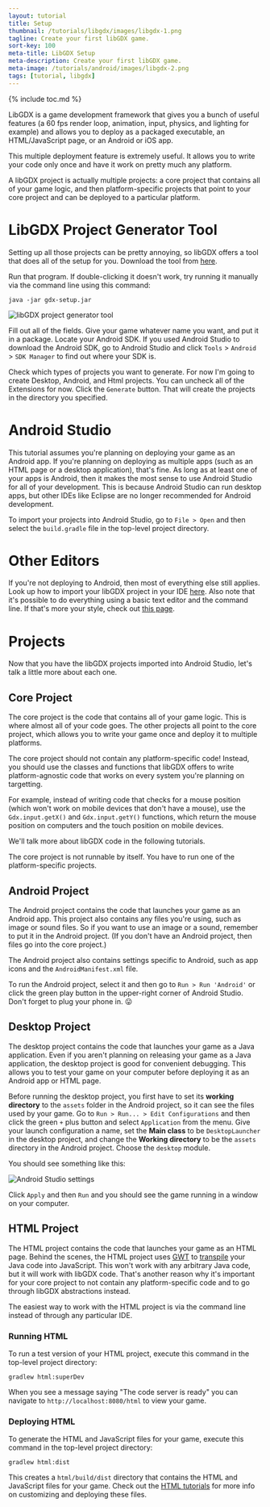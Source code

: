 ```yaml
---
layout: tutorial
title: Setup
thumbnail: /tutorials/libgdx/images/libgdx-1.png
tagline: Create your first libGDX game.
sort-key: 100
meta-title: LibGDX Setup
meta-description: Create your first libGDX game.
meta-image: /tutorials/android/images/libgdx-2.png
tags: [tutorial, libgdx]
---
```


{% include toc.md %}

LibGDX is a game development framework that gives you a bunch of useful features (a 60 fps render loop, animation, input, physics, and lighting for example) and allows you to deploy as a packaged executable, an HTML/JavaScript page, or an Android or iOS app.

This multiple deployment feature is extremely useful. It allows you to write your code only once and have it work on pretty much any platform.

A libGDX project is actually multiple projects: a core project that contains all of your game logic, and then platform-specific projects that point to your core project and can be deployed to a particular platform.

# LibGDX Project Generator Tool

Setting up all those projects can be pretty annoying, so libGDX offers a tool that does all of the setup for you. Download the tool from [here](https://libgdx.badlogicgames.com/nightlies/dist/gdx-setup.jar).

Run that program. If double-clicking it doesn't work, try running it manually via the command line using this command:

```
java -jar gdx-setup.jar
```

![libGDX project generator tool](/tutorials/libgdx/images/setup-1.png)

Fill out all of the fields. Give your game whatever name you want, and put it in a package. Locate your Android SDK. If you used Android Studio to download the Android SDK, go to Android Studio and click `Tools` > `Android` > `SDK Manager` to find out where your SDK is.

Check which types of projects you want to generate. For now I'm going to create Desktop, Android, and Html projects. You can uncheck all of the Extensions for now. Click the `Generate` button. That will create the projects in the directory you specified.

<!--
## Eclipse Setup

If you're using Eclipse, make sure you install [Buildship](https://projects.eclipse.org/projects/tools.buildship) before continuing. You can do this by opening Eclipse and clicking `Help` > `Eclipse Marketplace` and then typing `Buildship` into the search bar and clicking the `Install` button.

![Buildship](/tutorials/libgdx/images/setup-2.png)

After you have Buildship installed, you should be able to click `File` > `Import` > `Gradle` > `Existing Gradle Project` and then select the top-level project.

Eclipse is no longer recommended for Android development, so if you're planning on deploying to Android, you should probably use Android Studio.

-->

# Android Studio

This tutorial assumes you're planning on deploying your game as an Android app. If you're planning on deploying as multiple apps (such as an HTML page or a desktop application), that's fine. As long as at least one of your apps is Android, then it makes the most sense to use Android Studio for all of your development. This is because Android Studio can run desktop apps, but other IDEs like Eclipse are no longer recommended for Android development.

To import your projects into Android Studio, go to `File > Open` and then select the `build.gradle` file in the top-level project directory.

# Other Editors

If you're not deploying to Android, then most of everything else still applies. Look up how to import your libGDX project in your IDE [here](https://libgdx.badlogicgames.com/documentation/gettingstarted/Importing%20into%20IDE.html). Also note that it's possible to do everything using a basic text editor and the command line. If that's more your style, check out [this page](https://libgdx.badlogicgames.com/documentation/gettingstarted/Running%20and%20Debugging.html#command-line-running).

# Projects

Now that you have the libGDX projects imported into Android Studio, let's talk a little more about each one.

## Core Project

The core project is the code that contains all of your game logic. This is where almost all of your code goes. The other projects all point to the core project, which allows you to write your game once and deploy it to multiple platforms.

The core project should not contain any platform-specific code! Instead, you should use the classes and functions that libGDX offers to write platform-agnostic code that works on every system you're planning on targetting.

For example, instead of writing code that checks for a mouse position (which won't work on mobile devices that don't have a mouse), use the `Gdx.input.getX()` and `Gdx.input.getY()` functions, which return the mouse position on computers and the touch position on mobile devices.

We'll talk more about libGDX code in the following tutorials.

The core project is not runnable by itself. You have to run one of the platform-specific projects.

## Android Project

The Android project contains the code that launches your game as an Android app. This project also contains any files you're using, such as image or sound files. So if you want to use an image or a sound, remember to put it in the Android project. (If you don't have an Android project, then files go into the core project.)

The Android project also contains settings specific to Android, such as app icons and the `AndroidManifest.xml` file.

To run the Android project, select it and then go to `Run > Run 'Android'` or click the green play button in the upper-right corner of Android Studio. Don't forget to plug your phone in. :stuck_out_tongue:

## Desktop Project

The desktop project contains the code that launches your game as a Java application. Even if you aren't planning on releasing your game as a Java application, the desktop project is good for convenient debugging. This allows you to test your game on your computer before deploying it as an Android app or HTML page.

Before running the desktop project, you first have to set its **working directory** to the `assets` folder in the Android project, so it can see the files used by your game. Go to `Run > Run... > Edit Configurations` and then click the green `+` plus button and select `Application` from the menu. Give your launch configuration a name, set the **Main class** to be `DesktopLauncher` in the desktop project, and change the **Working directory** to be the `assets` directory in the Android project. Choose the `desktop` module.

You should see something like this:

![Android Studio settings](/tutorials/libgdx/images/setup-3.png)

Click `Apply` and then `Run` and you should see the game running in a window on your computer.

## HTML Project

The HTML project contains the code that launches your game as an HTML page. Behind the scenes, the HTML project uses [GWT](http://www.gwtproject.org/) to [transpile](https://en.wikipedia.org/wiki/Source-to-source_compiler) your Java code into JavaScript. This won't work with any arbitrary Java code, but it will work with libGDX code. That's another reason why it's important for your core project to not contain any platform-specific code and to go through libGDX abstractions instead.

The easiest way to work with the HTML project is via the command line instead of through any particular IDE.

### Running HTML

To run a test version of your HTML project, execute this command in the top-level project directory:

```
gradlew html:superDev
```

When you see a message saying "The code server is ready" you can navigate to `http://localhost:8080/html` to view your game.

### Deploying HTML

To generate the HTML and JavaScript files for your game, execute this command in the top-level project directory:

```
gradlew html:dist
```

This creates a `html/build/dist` directory that contains the HTML and JavaScript files for your game. Check out the [HTML tutorials](/tutorials/html) for more info on customizing and deploying these files.